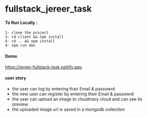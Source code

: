 # fullstack_jereer_task
#### To Run Locally :
```
1- clone the project 
3- cd client && npm install
4- cd .. && npm install
4- npm run dev
```
#### Demo
https://jereer-fullstack-task.netlify.app

#### user story
- the user can log by entering thair Email & passowrd 
- the new user can register by entering their Email & passowrd 
- the user can upload an image to cloudinary cloud and can see its preview
- the uploaded image url is saved in a mongodb collection
